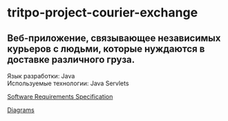 # tritpo-project-courier-exchange

## Веб-приложение, связывающее независимых курьеров с людьми, которые нуждаются в доставке различного груза. 

Язык разработки: Java  
Используемые технологии: Java Servlets

[Software Requirements Specification](https://github.com/VRublevski/tritpo-project-courier-exchange/blob/master/Documents/SRS.md)

[Diagrams](https://github.com/VRublevski/tritpo-project-courier-exchange/blob/master/Documents/Diagrams.md)

